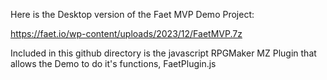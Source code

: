 
Here is the Desktop version of the Faet MVP Demo Project: 

https://faet.io/wp-content/uploads/2023/12/FaetMVP.7z

Included in this github directory is the javascript RPGMaker MZ Plugin that allows the Demo to do it's functions, FaetPlugin.js

